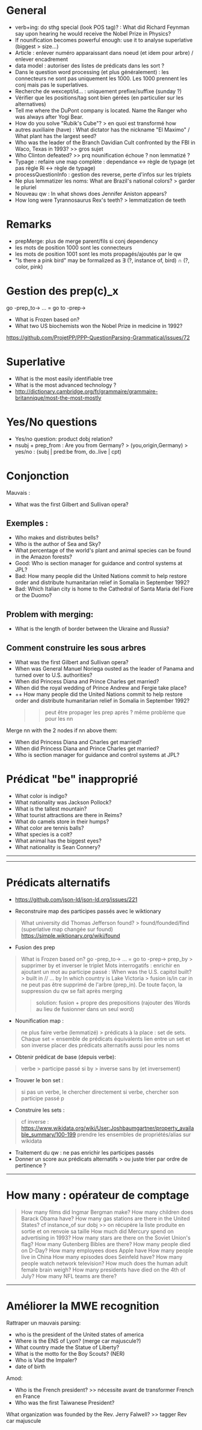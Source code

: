 General
=======

* verb+ing: do sthg special (look POS tag)? : What did Richard Feynman say upon hearing he would receive the Nobel Prize in Physics?
* If nounification becomes powerful enough: use it to analyse superlative (biggest > size...)
* Article : enlever numéro apparaissant dans noeud (et idem pour arbre) / enlever encadrement
* data model : autoriser des listes de prédicats dans les sort ?
* Dans le question word processing (et plus généralement) : les connecteurs ne sont pas uniquement les 1000. Les 1000 prennent les conj mais pas le superlatives.
* Recherche de wexcept/id... : uniquement prefixe/suffixe (sunday ?)
* Vérifier que les positions/tag sont bien gérées (en particulier sur les alternatives)
* Tell me where the DuPont company is located. Name the Ranger who was always after Yogi Bear.
* How do you solve "Rubik's Cube"? > en quoi est transformé how
* autres auxiliaire (have) : What dictator has the nickname "El Maximo" / What plant has the largest seed?
* Who was the leader of the Branch Davidian Cult confronted by the FBI in Waco, Texas in 1993?    >> gros sujet
* Who Clinton defeated?                                                                           >> prq nounification échoue ? non lemmatizé ?
* Typage : refaire une map complète : dependance <-> règle de typage (et pas règle Ri <-> règle de typage)
* processQuestionInfo : gestion des reverse, perte d'infos sur les triplets
* Ne plus lemmatizer les noms: What are Brazil's national colors? > garder le pluriel
* Nouveau qw : In what shows does Jennifer Aniston appears?
* How long were Tyrannosaurus Rex's teeth? > lemmatization de teeth

Remarks
=======

* prepMerge: plus de merge parent/fils si conj dependency
* les mots de position 1000 sont les connecteurs
* les mots de position 1001 sont les mots propagés/ajoutés par le qw
* "Is there a pink bird" may be formalized as ∃ (?, instance of, bird) ∩ (?, color, pink)

Gestion des prep(c)_x
=====================

go -prep_to-> ... = go to -prep->
* What is Frozen based on?
* What two US biochemists won the Nobel Prize in medicine in 1992?

https://github.com/ProjetPP/PPP-QuestionParsing-Grammatical/issues/72

Superlative
===========

* What is the most easily identifiable tree
* What is the most advanced technology ?
* http://dictionary.cambridge.org/fr/grammaire/grammaire-britannique/most-the-most-mostly

Yes/No questions
================

* Yes/no question: product dobj relation?
* nsubj + prep_from                 : Are you from Germany?                     > (you,origin,Germany) > yes/no : (subj | pred:be from, do..live | cpt)

Conjonction
===========

Mauvais : 
  * What was the first Gilbert and Sullivan opera?

Exemples :
----------
* Who makes and distributes bells?
* Who is the author of Sea and Sky?
* What percentage of the world's plant and animal species can be found in the Amazon forests?
* Good: Who is section manager for guidance and control systems at JPL?
* Bad: How many people did the United Nations commit to help restore order and distribute humanitarian relief in Somalia in September 1992?
* Bad: Which Italian city is home to the Cathedral of Santa Maria del Fiore or the Duomo?

Problem with merging:
---------------------
* What is the length of border between the Ukraine and Russia?

Comment construire les sous arbres
----------------------------------
* What was the first Gilbert and Sullivan opera?
* When was General Manuel Noriega ousted as the leader of Panama and turned over to U.S. authorities?
* When did Princess Diana and Prince Charles get married?
* When did the royal wedding of Prince Andrew and Fergie take place?
* ++ How many people did the United Nations commit to help restore order and distribute humanitarian relief in Somalia in September 1992?
    >> peut être propager les prep après ?
    >> même problème que pour les nn

Merge nn with the 2 nodes if nn above them:
 - When did Princess Diana and Charles get married?
 - When did Princess Diana and Prince Charles get married?
 - Who is section manager for guidance and control systems at JPL?

Prédicat "be" inapproprié
========================

* What color is indigo?
* What nationality was Jackson Pollock?
* What is the tallest mountain?
* What tourist attractions are there in Reims?
* What do camels store in their humps?
* What color are tennis balls?
* What species is a colt?
* What animal has the biggest eyes?
* What nationality is Sean Connery?
_________________________________________________________________________________________________________________________________
_________________________________________________________________________________________________________________________________

Prédicats alternatifs
=====================

- https://github.com/json-ld/json-ld.org/issues/221

* Reconstruire map des participes passés avec le wiktionary
 > What university did Thomas Jefferson found? > found/founded/find (superlative map changée sur found)
 > https://simple.wiktionary.org/wiki/found
* Fusion des prep
 > What is Frozen based on?
 > go -prep_to-> ... = go to -prep->
 > prep_by > supprimer by et inverser le triplet
 > Mots interrogatifs : enrichir en ajoutant un mot au participe passé : When was the U.S. capitol built? > built in // ... by
 > In which country is Lake Victoria > fusion is/in car in ne peut pas être supprimé de l'arbre (prep_in). De toute façon, la suppression du qw se fait après merging
   >> solution: fusion + propre des prepositions (rajouter des Words au lieu de fusionner dans un seul word)
* Nounification map :
 > ne plus faire verbe (lemmatizé) > prédicats
 > à la place : set de sets. Chaque set = ensemble de prédicats équivalents
 > lien entre un set et son inverse
 > placer des prédicats alternatifs aussi pour les noms
* Obtenir prédicat de base (depuis verbe):
 > verbe > participe passé
 > si by > inverse sans by (et inversement)
* Trouver le bon set : 
 > si pas un verbe, le chercher directement
 > si verbe, chercher son participe passé p
* Construire les sets :
 > cf inverse : https://www.wikidata.org/wiki/User:Joshbaumgartner/property_available_summary/100-199
 > prendre les ensembles de propriétés/alias sur wikidata
* Traitement du qw : ne pas enrichir les participes passés
* Donner un score aux prédicats alternatifs > ou juste trier par ordre de pertinence ?

_________________________________________________________________________________________________________________________________

__How many__ : opérateur de comptage 
====================================

> How many films did Ingmar Bergman make?
> How many children does Barack Obama have?
> How many gas stations are there in the United States?
> cf instance_of sur dobj >> on récupère la liste produite en sortie et on renvoie sa taille
> How much did Mercury spend on advertising in 1993?
> How many stars are there on the Soviet Union's flag?
> How many Gutenberg Bibles are there?
> How many people died on D-Day?
> How many employees does Apple have
> How many people live in China
> How many episodes does Seinfeld have?
> How many people watch network television?
> How much does the human adult female brain weigh?
> How many presidents have died on the 4th of July?
> How many NFL teams are there?

_________________________________________________________________________________________________________________________________

Améliorer la MWE recognition
============================

Rattraper un mauvais parsing:
  * who is the president of the United states of america
  * Where is the ENS of Lyon? (merge car majuscule?)
  * What country made the Statue of Liberty?
  * What is the motto for the Boy Scouts? (NER)
  * Who is Vlad the Impaler?
  * date of birth

Amod:
  * Who is the French president? >> nécessite avant de transformer French en France
  * Who was the first Taiwanese President?

What organization was founded by the Rev. Jerry Falwell? >> tagger Rev car majuscule

